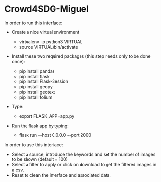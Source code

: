 # Crowd4SDG-Miguel
In order to run this interface:

- Create a nice virtual environment 
   - virtualenv -p python3 VIRTUAL
   - source VIRTUAL/bin/activate

- Install these two required packages (this step needs only to be done once):
   - pip install pandas
   - pip install flask
   - pip install Flask-Session
   - pip install geopy
   - pip install geotext
   - pip install folium
- Type: 
   - export FLASK_APP=app.py
- Run the flask app by typing:
   - flask run --host 0.0.0.0 --port 2000


In order to use this interface:
- Select a source, introduce the keywords and set the number of images to be shown (default = 100)
- Select a filter to apply or click on download to get the filtered images in a csv.
- Reset to clean the interface and associated data.
